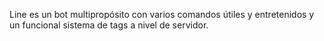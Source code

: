 Line es un bot multipropósito con varios comandos útiles y entretenidos y un funcional sistema de tags a nivel de servidor.
